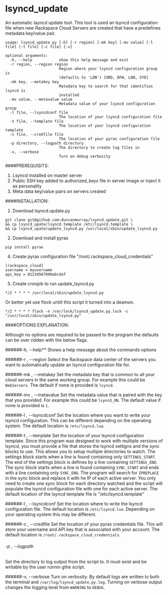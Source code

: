 lsyncd_update
=============

An automatic layncd update tool. This tool is used an lsyncd configuration file when new Rackspace Cloud Servers are created that have a predefines metadata key/value pair. 

```
usage: lsyncd_update.py [-h] [-r region] [-mk key] [-mv value] [-l file] [-t file] [-c file] [-v]

optional arguments:
  -h, --help            show this help message and exit
  -r region, --region region
                        Region where your lsyncd configuration group is
                        (defaults to 'LON') [ORD, DFW, LON, SYD]
  -mk key, --metakey key
                        Matadata key to search for that identifies lsyncd is
                        installed
  -mv value, --metavalue value
                        Metadata value of your lsyncd configuration group
  -l file, --lsyncdconf file
                        The location of your lsyncd configuration file
  -t file, --template file
                        The location of your lsyncd configuration template
  -c file, --credfile file
                        The location of your pyrax configuration file
  -p directory, --logpath directory
                        The directory to create log files in
  -v, --verbose         
                        Turn on debug verbosity
```

####PREREQUISITS:

1. Lsyncd installed on master server
2. Public SSH key added to authorized_keys file in server image or inject it as personality
3. Meta data key/value pairs on servers created

####INSTALLATION:

1. Download lsyncd.update.py
```
git clone git@github.com:duncanmurray/lsyncd_update.git \
&& cp lsyncd_upate/lsyncd.template /etc/lsyncd.template \
&& cp lsyncd_upate/update_lsyncd.py /usr/local/sbin/update_lsyncd.py
```

2. Download and install pyrax
```
pip install pyrax
```
4. Create pyrax configuration file "/root/.rackspace_cloud_credentials" 
```
[rackspace_cloud]
username = myusername
api_key = 01234567890abcdef
```
5. Create cronjob to run update_lsyncd.py
```
*/2 * * * * /usr/local/sbin/update_lsyncd.py
```
Or better yet use flock untill this script it turned into a deamon. 
```
*/2 * * * * flock -n /var/lock/lsyncd_update.py.lock -c "/usr/local/sbin/update_lsyncd.py"
```
        
####OPTIONS EXPLANATION:

Although no options are required to be passed to the program the defaults can be over ridden with the below flags.


######-h, --help**
Shows a help message about the commands options
    
######-r <region>, --region <region>
Select the Rackspace data center of the servers you want to automatically update an lsyncd configuration file for.
    
######-mk <key>, --metakey <key>
Set the metadata key that is common to all your cloud servers in the same working group. For example this could be `WebServers`. The default if none is provided is `lsyncd`.

######-mv <value>, --metavalue <value>
Set the metadata value that is paired with the key that you provided. For example this could be `lsyncd_ON`. The default value if none is provided is `1`.
    
######-l <file>, --lsyncdconf <file>
Set the location where you want to write your lsyncd configuration. This can be different depending on the operating system. The default location is `/etc/lsyncd.lua`.
    
######-t <file>, --template <file>
Set the location of your lsyncd configuration template. Since this program was designed to work with multiple versions of lsyncd, you must provide a file that stores the lsyncd settigns and the sync blocks to use. This allows you to setup multiple directories to watch. The settings block starts when a line is found containing only `SETTINGS_START`. The end of the settings block is defines by a line containing `SETTINGS_END`. The sync block starts when a line is found containing `SYNC_START` and ends with a line containing only `SYNC_END`. The program will search for `IPREPLACE` in the sync block and replace it with he IP of each active server. You only need to create one sync block for each directory watched and the script will populate the lsyncd configuration file with one for each active server. The default location of the lsyncd template file is "/etc/lsyncd.template"

######-l <file>, --lsyncdconf <file>
Set the location where to write the lsyncd configuration file. The default location is `/etc/lsyncd.lua`. Depending on your operating system this may be different.
    
######-c <file>, --credfile <file>
Set the location of your pyrax credentials file. This will store your username and API key that is associated with your account. The default location is `/root/.rackspace_cloud_credentials`.

###### -p <directory>, --logpath <directory>
Set the directory to log output from the script to. It must exist and be writable by the user runnin gthe script.
    
######-v, --verbose
Turn on verbosity. By default logs are written to both the terminal and `/var/log/lsyncd_update.py.log`. Turning on verbose output changes the logging level from `WARNING` to `DEBUG`.
